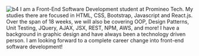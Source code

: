 ![b4](https://user-images.githubusercontent.com/118846944/207393094-15684414-f69c-4ad0-9f5a-fcfbbba6887f.jpg)
I am a Front-End Software Development student at Promineo Tech. My studies there are focused in HTML, CSS, Bootstrap, Javascript and React.js. Over the span of 18 weeks, we will also be covering OOP, Design Patterns, Unit Testing, JQuery, AJAX, JSX, REST, NPM, AWS, and more! I have a background in graphic design and have always been a technology driven person. I am looking forward to a complete career change into front-end software development!
